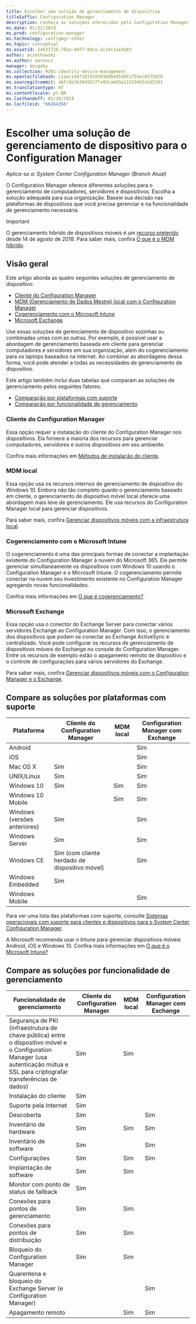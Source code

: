 ```yaml
---
title: Escolher uma solução de gerenciamento de dispositivo
titleSuffix: Configuration Manager
description: Conheça as soluções oferecidas pelo Configuration Manager para gerenciar computadores, servidores e dispositivos.
ms.date: 01/31/2019
ms.prod: configuration-manager
ms.technology: configmgr-other
ms.topic: conceptual
ms.assetid: 24633725-791a-4df7-8dce-2c24c1a19a03
author: aczechowski
ms.author: aaroncz
manager: dougeby
ms.collection: M365-identity-device-management
ms.openlocfilehash: c1aec1447207d20393b0b8454851755ec85f5020
ms.sourcegitcommit: abfc9e1b3945637fa93ca8d3a11519493a5d5391
ms.translationtype: HT
ms.contentlocale: pt-BR
ms.lasthandoff: 05/28/2019
ms.locfileid: "66264356"
---
```

# <a name="choose-a-device-management-solution-for-configuration-manager"></a>Escolher uma solução de gerenciamento de dispositivo para o Configuration Manager

*Aplica-se a: System Center Configuration Manager (Branch Atual)*

O Configuration Manager oferece diferentes soluções para o gerenciamento de computadores, servidores e dispositivos. Escolha a solução adequada para sua organização. Baseie sua decisão nas plataformas de dispositivos que você precisa gerenciar e na funcionalidade de gerenciamento necessária.  


> [!Important]  
> O gerenciamento híbrido de dispositivos móveis é um [recurso preterido](/sccm/core/plan-design/changes/deprecated/removed-and-deprecated-cmfeatures) desde 14 de agosto de 2018. Para saber mais, confira [O que é o MDM híbrido](/sccm/mdm/understand/hybrid-mobile-device-management).<!--Intune feature 2683117-->  
<!-- SCCMDocs issue 1197 -->



## <a name="overview"></a>Visão geral

Este artigo aborda as quatro seguintes soluções de gerenciamento de dispositivo: 
- [Cliente do Configuration Manager](#bkmk_sccm)
- [MDM (Gerenciamento de Dados Mestre) local com o Configuration Manager](#bkmk_opmdm)
- [Cogerenciamento com o Microsoft Intune](#bkmk_comanage)
- [Microsoft Exchange](#bkmk_opmdm)

Use essas soluções de gerenciamento de dispositivo sozinhas ou combinadas umas com as outras. Por exemplo, é possível usar a abordagem de gerenciamento baseada em cliente para gerenciar computadores e servidores em sua organização, além do cogerenciamento para os laptops baseados na internet. Ao combinar as abordagens dessa forma, você pode atender a todas as necessidades de gerenciamento de dispositivo.  

Este artigo também inclui duas tabelas que comparam as soluções de gerenciamento pelos seguintes fatores: 
- [Comparação por plataformas com suporte](#bkmk_comp1)
- [Comparação por funcionalidade de gerenciamento](#bkmk_comp2)


### <a name="bkmk_sccm"></a>Cliente do Configuration Manager  

Essa opção requer a instalação do cliente do Configuration Manager nos dispositivos. Ela fornece a maioria dos recursos para gerenciar computadores, servidores e outros dispositivos em seu ambiente. 

Confira mais informações em [Métodos de instalação do cliente](/sccm/core/clients/deploy/plan/client-installation-methods).  


### <a name="bkmk_opmdm"></a> MDM local  

Essa opção usa os recursos internos de gerenciamento de dispositivo do Windows 10. Embora não tão completo quanto o gerenciamento baseado em cliente, o gerenciamento de dispositivo móvel local oferece uma abordagem mais leve de gerenciamento. Ele usa recursos do Configuration Manager local para gerenciar dispositivos.  

Para saber mais, confira [Gerenciar dispositivos móveis com a infraestrutura local](/sccm/mdm/understand/manage-mobile-devices-with-on-premises-infrastructure).  


### <a name="bkmk_comanage"></a>Cogerenciamento com o Microsoft Intune

O cogerenciamento é uma das principais formas de conectar a implantação existente do Configuration Manager à nuvem do Microsoft 365. Ele permite gerenciar simultaneamente os dispositivos com Windows 10 usando o Configuration Manager e o Microsoft Intune. O cogerenciamento permite conectar na nuvem seu investimento existente no Configuration Manager agregando novas funcionalidades. 

Confira mais informações em [O que é cogerenciamento?](/sccm/comanage/overview).  


### <a name="bkmk_exchange"></a>Microsoft Exchange  

Essa opção usa o conector do Exchange Server para conectar vários servidores Exchange ao Configuration Manager. Com isso, o gerenciamento dos dispositivos que podem se conectar ao Exchange ActiveSync é centralizado. Você pode configurar os recursos de gerenciamento de dispositivos móveis do Exchange no console do Configuration Manager. Entre os recursos de exemplo estão o apagamento remoto de dispositivo e o controle de configurações para vários servidores do Exchange.

Para saber mais, confira [Gerenciar dispositivos móveis com o Configuration Manager e o Exchange](/sccm/mdm/deploy-use/manage-mobile-devices-with-exchange-activesync).  



## <a name="bkmk_comp1"></a> Compare as soluções por plataformas com suporte  

|Plataforma|Cliente do Configuration Manager|MDM local|Configuration Manager com Exchange|  
|--------|----------------------------|---------------|-----------------------------------|  
|Android| | |Sim|  
|iOS| | |Sim|  
|Mac OS X|Sim| |Sim|  
|UNIX/Linux|Sim| |Sim|  
|Windows 10|Sim|Sim|Sim|  
|Windows 10 Mobile| |Sim|Sim|  
|Windows (versões anteriores)|Sim| |Sim|  
|Windows Server|Sim| |Sim|  
|Windows CE|Sim (com cliente herdado de dispositivo móvel)| |Sim|  
|Windows Embedded|Sim| | |  
|Windows Mobile| | |Sim|  

Para ver uma lista das plataformas com suporte, consulte [Sistemas operacionais com suporte para clientes e dispositivos para o System Center Configuration Manager](configs/supported-operating-systems-for-clients-and-devices.md).

A Microsoft recomenda usar o Intune para gerenciar dispositivos móveis Android, iOS e Windows 10. Confira mais informações em [O que é o Microsoft Intune?](https://docs.microsoft.com/intune/what-is-intune)



##  <a name="bkmk_comp2"></a> Compare as soluções por funcionalidade de gerenciamento  

|Funcionalidade de gerenciamento|Cliente do Configuration Manager|MDM local|Configuration Manager com Exchange|  
|--------|----------------------------|---------------|-----------------------------------|  
|Segurança de PKI (infraestrutura de chave pública) entre o dispositivo móvel e o Configuration Manager (usa autenticação mútua e SSL para criptografar transferências de dados)|Sim|Sim| |  
|Instalação do cliente|Sim| | |  
|Suporte pela Internet|Sim| | |  
|Descoberta|Sim| |Sim|  
|Inventário de hardware|Sim|Sim|Sim|  
|Inventário de software|Sim| |Sim|  
|Configurações|Sim|Sim|Sim|  
|Implantação de software|Sim|Sim| |  
|Monitor com ponto de status de fallback|Sim| | |  
|Conexões para pontos de gerenciamento|Sim|Sim| |  
|Conexões para pontos de distribuição|Sim|Sim| |  
|Bloqueio do Configuration Manager|Sim|Sim| |  
|Quarentena e bloqueio do Exchange Server (e Configuration Manager)| | |Sim|  
|Apagamento remoto| |Sim|Sim|  


